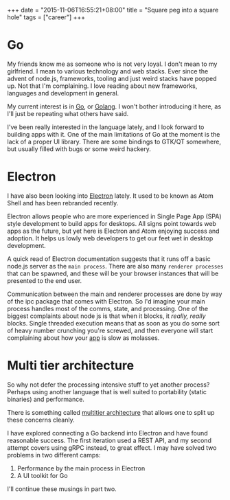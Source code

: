 +++
date = "2015-11-06T16:55:21+08:00"
title = "Square peg into a square hole"
tags = ["career"]
+++

# Go

My friends know me as someone who is not very loyal. I don't mean to my girlfriend. I mean to various technology and web stacks. Ever since the advent of node.js, frameworks, tooling and just weird stacks have popped up. Not that I'm complaining. I love reading about new frameworks, languages and development in general.

<!--more-->

My current interest is in [Go](golang.org), or [Golang](golang.org). I won't bother introducing it here, as I'll just be repeating what others have said.

I've been really interested in the language lately, and I look forward to building apps with it. One of the main limitations of Go at the moment is the lack of a proper UI library. There are some bindings to GTK/QT somewhere, but usually filled with bugs or some weird hackery.

# Electron

I have also been looking into [Electron](http://electron.atom.io/) lately. It used to be known as Atom Shell and has been rebranded recently.

Electron allows people who are more experienced in Single Page App (SPA) style development to build apps for desktops. All signs point towards web apps as the future, but yet here is Electron and Atom enjoying success and adoption. It helps us lowly web developers to get our feet wet in desktop development.

A quick read of Electron documentation suggests that it runs off a basic node.js server as the `main process`. There are also many `renderer processes` that can be spawned, and these will be your browser instances that will be presented to the end user.

Communication between the main and renderer processes are done by way of the ipc package that comes with Electron. So I'd imagine your main process handles most of the comms, state, and processing. One of the biggest complaints about node js is that when it blocks, it *really, really* blocks. Single threaded execution means that as soon as you do some sort of heavy number crunching you're screwed, and then everyone will start complaining about how your [app](http://atom.io/) is slow as molasses.

# Multi tier architecture
So why not defer the processing intensive stuff to yet another process? Perhaps using another language that is well suited to portability (static binaries) and performance.

There is something called [multitier architecture](https://en.wikipedia.org/wiki/Multitier_architecture) that allows one to split up these concerns cleanly.

I have explored connecting a Go backend into Electron and have found reasonable success. The first iteration used a REST API, and my second attempt covers using gRPC instead, to great effect. I may have solved two problems in two different camps:

1. Performance by the main process in Electron
2. A UI toolkit for Go

I'll continue these musings in part two.
